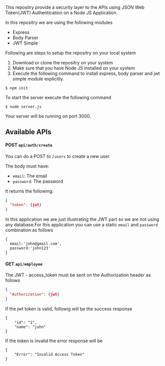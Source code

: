 
<p>This repositry provide a security layer to the APIs using JSON Web Token(JWT) Authentication on a Node JS Application.</p>

In this repositry we are using the following modules
* Express
* Body Parser
* JWT Simple

Following are steps to setup the repositry on your local system
1. Download or clone the repositry on your system
2. Make sure that you have Node JS installed on your system
3. Execute the following command to install express, body parser and jwt simple module explicitly.
   

```console
$ npm init
```

To start the server execute the following command
```console
$ node server.js
```
Your server will be running on port 3000.

## Available APIs

#### POST `api/auth/create`

You can do a POST to `/users` to create a new user.

The body must have:

* `email`: The email
* `password`: The password


It returns the following:

```json
{
  "token": {jwt}  
}
```

In this application we are just illustrating the JWT part so we are not using any database.For this application you can use a static `email` and `password` combination as follows

```console
{
  email:'john@gmail.com',
  password:'john123'
}
```

#### GET `api/employee`

The JWT - access_token must be sent on the Authorization header as follows
```json
{
  "Authorization": {jwt}  
}
```

If the jwt token is valid, followig will be the success response 


```console
{
    "id": "1",
    "name": "john"
}
```

If the token is invalid the error response will be
```console
{
    "Error": "Invalid Access Token"
}
```
